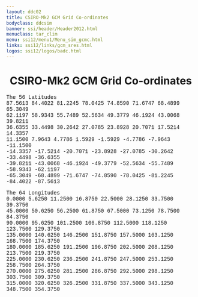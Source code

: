 ```yaml
---
layout: ddc02
title: CSIRO-Mk2 GCM Grid Co-ordinates
bodyclass: ddcsim
banner: ssi/header/Header2012.html
menuclass: tar_clim
menu: ssi12/menu1/Menu_sim_gcmc.html
links: ssi12/links/gcm_sres.html
logos: ssi12/logos/badc.html
---
```

 <div id="pagetitle">
 <h1 align="center">CSIRO-Mk2 GCM Grid Co-ordinates </h1>
 </div>
 <!-- End of Page Title Block -->
 
 
 <!-- Insert Grid Here -->
 <P><FONT FACE="Courier">The 56 Latitudes<BR>
 87.5613 84.4022 81.2245 78.0425 74.8590 71.6747 68.4899 65.3049<BR>
 62.1197 58.9343 55.7489 52.5634 49.3779 46.1924 43.0068 39.8211<BR>
 36.6355 33.4498 30.2642 27.0785 23.8928 20.7071 17.5214 14.3357<BR>
 11.1500 7.9643 4.7786 1.5929 -1.5929 -4.7786 -7.9643 -11.1500<BR>
 -14.3357 -17.5214 -20.7071 -23.8928 -27.0785 -30.2642 -33.4498 -36.6355<BR>
 -39.8211 -43.0068 -46.1924 -49.3779 -52.5634 -55.7489 -58.9343 -62.1197<BR>
 -65.3049 -68.4899 -71.6747 -74.8590 -78.0425 -81.2245 -84.4022 -87.5613</FONT></P>
 
 <P><FONT FACE="Courier">The 64 Longitudes<BR>
 0.0000 5.6250 11.2500 16.8750 22.5000 28.1250 33.7500 39.3750<BR>
 45.0000 50.6250 56.2500 61.8750 67.5000 73.1250 78.7500 84.3750<BR>
 90.0000 95.6250 101.2500 106.8750 112.5000 118.1250 123.7500 129.3750<BR>
 135.0000 140.6250 146.2500 151.8750 157.5000 163.1250 168.7500 174.3750<BR>
 180.0000 185.6250 191.2500 196.8750 202.5000 208.1250 213.7500 219.3750<BR>
 225.0000 230.6250 236.2500 241.8750 247.5000 253.1250 258.7500 264.3750<BR>
 270.0000 275.6250 281.2500 286.8750 292.5000 298.1250 303.7500 309.3750<BR>
 315.0000 320.6250 326.2500 331.8750 337.5000 343.1250 348.7500 354.3750</FONT></P>
 
 <p>&nbsp;</p>
 
 
 
 <p></p>
 
 <!-- end of center column -->
